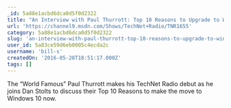 ```yaml
---
_id: 5a88e1acbd6dca0d5f0d2322
title: "An Interview with Paul Thurrott: Top 10 Reasons to Upgrade to Windows 10 NOW!"
url: 'https://channel9.msdn.com/Shows/TechNet+Radio/TNR1655'
category: 5a88e1acbd6dca0d5f0d2322
slug: 'an-interview-with-paul-thurrott-top-10-reasons-to-upgrade-to-windows-10-now'
user_id: 5a83ce59d6eb0005c4ecda2c
username: 'bill-s'
createdOn: '2016-05-28T18:51:17.000Z'
tags: []
---
```


The “World Famous” Paul Thurrott makes his TechNet Radio debut as he joins Dan Stolts to discuss their Top 10 Reasons to make the move to Windows 10 now. 
